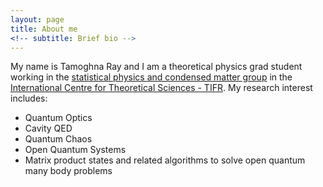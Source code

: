 ```yaml
---
layout: page
title: About me
<!-- subtitle: Brief bio -->
---
```


My name is Tamoghna Ray and I am a theoretical physics grad student working in the [statistical physics and condensed matter group](https://www.icts.res.in/research/statphys) in the [International Centre for Theoretical Sciences - TIFR](https://www.icts.res.in/). My research interest includes:

- Quantum Optics
- Cavity QED
- Quantum Chaos
- Open Quantum Systems
- Matrix product states and related algorithms to solve open quantum many body problems

<!-- What else do you need? -->

<!-- ### My story

To be honest, I'm having some trouble remembering right now, so why don't you just watch [my movie](https://en.wikipedia.org/wiki/The_Princess_Bride_%28film%29) and it will answer **all** your questions.
 -->
